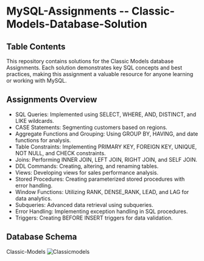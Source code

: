 # MySQL-Assignments -- Classic-Models-Database-Solution

## Table Contents



This repository contains solutions for the Classic Models database Assignments. Each solution demonstrates key SQL concepts and best practices, making this assignment a valuable resource for anyone learning or working with MySQL.

## Assignments Overview
* SQL Queries: Implemented using SELECT, WHERE, AND, DISTINCT, and LIKE wildcards.
* CASE Statements: Segmenting customers based on regions.
* Aggregate Functions and Grouping: Using GROUP BY, HAVING, and date functions for analysis.
* Table Constraints: Implementing PRIMARY KEY, FOREIGN KEY, UNIQUE, NOT NULL, and CHECK constraints.
* Joins: Performing INNER JOIN, LEFT JOIN, RIGHT JOIN, and SELF JOIN.
* DDL Commands: Creating, altering, and renaming tables.
* Views: Developing views for sales performance analysis.
* Stored Procedures: Creating parameterized stored procedures with error handling.
* Window Functions: Utilizing RANK, DENSE_RANK, LEAD, and LAG for data analytics.
* Subqueries: Advanced data retrieval using subqueries.
* Error Handling: Implementing exception handling in SQL procedures.
* Triggers: Creating BEFORE INSERT triggers for data validation.

## Database Schema
Classic-Models
![Classicmodels](https://github.com/user-attachments/assets/12f0a9ca-8d4e-4f27-9ed3-c1e14fd411a6)
